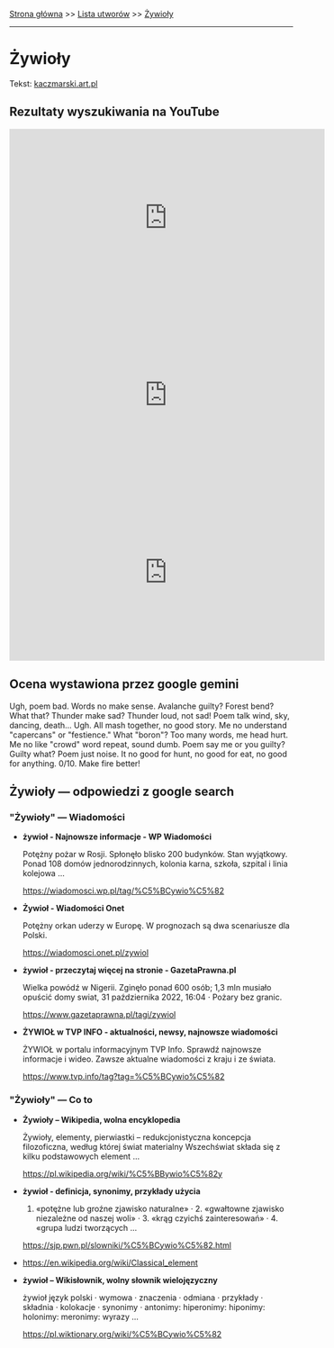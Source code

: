 [Strona główna](../index.md) >> [Lista utworów](../list.md) >> [Żywioły](707.md)

---

# Żywioły

Tekst: [kaczmarski.art.pl](https://www.kaczmarski.art.pl/tworczosc/wiersze/zywioly/)

## Rezultaty wyszukiwania na YouTube

<iframe width="560" height="315" src="https://www.youtube.com/embed/Oz7NCCCyg5Y?si=IdontcarewhotheIRSsendsImnotpayingtaxes" title="YouTube video player" frameborder="0" allow="accelerometer; autoplay; clipboard-write; encrypted-media; gyroscope; picture-in-picture; web-share" referrerpolicy="strict-origin-when-cross-origin" allowfullscreen></iframe>

<iframe width="560" height="315" src="https://www.youtube.com/embed/dc-Lj0xaeec?si=IdontcarewhotheIRSsendsImnotpayingtaxes" title="YouTube video player" frameborder="0" allow="accelerometer; autoplay; clipboard-write; encrypted-media; gyroscope; picture-in-picture; web-share" referrerpolicy="strict-origin-when-cross-origin" allowfullscreen></iframe>

<iframe width="560" height="315" src="https://www.youtube.com/embed/mtl8SH_dXvE?si=IdontcarewhotheIRSsendsImnotpayingtaxes" title="YouTube video player" frameborder="0" allow="accelerometer; autoplay; clipboard-write; encrypted-media; gyroscope; picture-in-picture; web-share" referrerpolicy="strict-origin-when-cross-origin" allowfullscreen></iframe>

## Ocena wystawiona przez google gemini

Ugh, poem bad. Words no make sense. Avalanche guilty? Forest bend? What that? Thunder make sad? Thunder loud, not sad! Poem talk wind, sky, dancing, death... Ugh. All mash together, no good story. Me no understand "capercans" or "festience." What "boron"? Too many words, me head hurt. Me no like "crowd" word repeat, sound dumb. Poem say me or you guilty? Guilty what? Poem just noise. It no good for hunt, no good for eat, no good for anything. 0/10. Make fire better!


## Żywioły — odpowiedzi z google search

### "Żywioły" — Wiadomości

- **żywioł - Najnowsze informacje - WP Wiadomości**

    Potężny pożar w Rosji. Spłonęło blisko 200 budynków. Stan wyjątkowy. Ponad 108 domów jednorodzinnych, kolonia karna, szkoła, szpital i linia kolejowa ... 

   <https://wiadomosci.wp.pl/tag/%C5%BCywio%C5%82>
- **Żywioł - Wiadomości Onet**

    Potężny orkan uderzy w Europę. W prognozach są dwa scenariusze dla Polski. 

   <https://wiadomosci.onet.pl/zywiol>
- **żywioł - przeczytaj więcej na stronie - GazetaPrawna.pl**

    Wielka powódź w Nigerii. Zginęło ponad 600 osób; 1,3 mln musiało opuścić domy swiat, 31 października 2022, 16:04 · Pożary bez granic. 

   <https://www.gazetaprawna.pl/tagi/zywiol>
- **ŻYWIOŁ w TVP INFO - aktualności, newsy, najnowsze wiadomości**

    ŻYWIOŁ w portalu informacyjnym TVP Info. Sprawdź najnowsze informacje i wideo. Zawsze aktualne wiadomości z kraju i ze świata. 

   <https://www.tvp.info/tag?tag=%C5%BCywio%C5%82>

### "Żywioły" — Co to

- **Żywioły – Wikipedia, wolna encyklopedia**

    Żywioły, elementy, pierwiastki – redukcjonistyczna koncepcja filozoficzna, według której świat materialny Wszechświat składa się z kilku podstawowych element ... 

   <https://pl.wikipedia.org/wiki/%C5%BBywio%C5%82y>
- **żywioł - definicja, synonimy, przykłady użycia**

    1. «potężne lub groźne zjawisko naturalne» · 2. «gwałtowne zjawisko niezależne od naszej woli» · 3. «krąg czyichś zainteresowań» · 4. «grupa ludzi tworzących ... 

   <https://sjp.pwn.pl/slowniki/%C5%BCywio%C5%82.html>
- <https://en.wikipedia.org/wiki/Classical_element>
- **żywioł – Wikisłownik, wolny słownik wielojęzyczny**

    żywioł język polski  · wymowa · znaczenia · odmiana · przykłady · składnia · kolokacje · synonimy · antonimy: hiperonimy: hiponimy: holonimy: meronimy: wyrazy ... 

   <https://pl.wiktionary.org/wiki/%C5%BCywio%C5%82>

